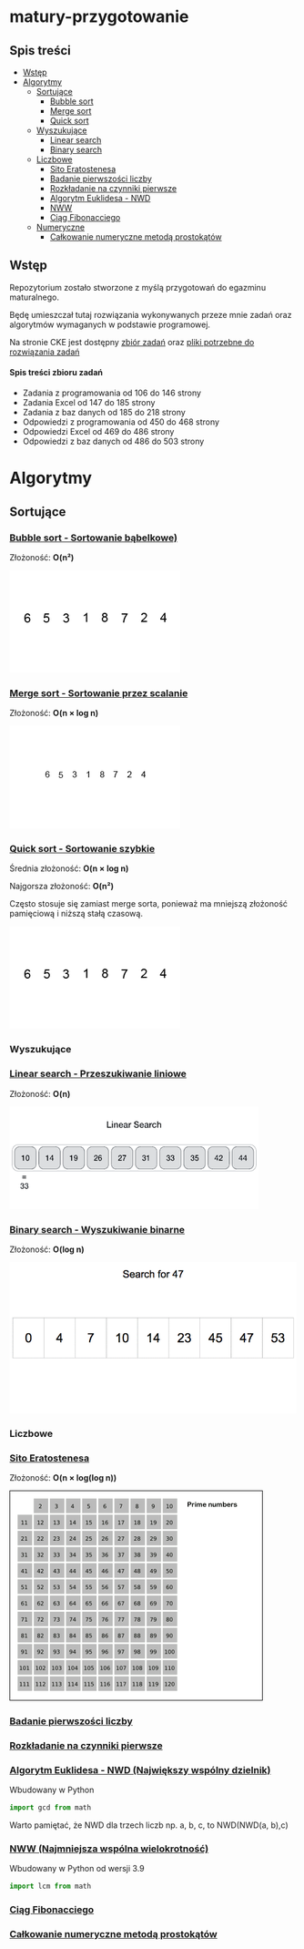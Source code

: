 # matury-przygotowanie

## Spis treści
- [Wstęp](#wstęp)
- [Algorytmy](#algorytmy)
    - [Sortujące](#sortujące)
        - [Bubble sort](#bubble-sort---sortowanie-bąbelkowe)
        - [Merge sort](#merge-sort---sortowanie-przez-scalanie)
        - [Quick sort](#quick-sort---sortowanie-szybkie)
    - [Wyszukujące](#wyszukujące)
        - [Linear search](#linear-search---przeszukiwanie-liniowe)
        - [Binary search](#binary-search---wyszukiwanie-binarne)
    - [Liczbowe](#liczbowe)
        - [Sito Eratostenesa](#sito-eratostenesa)
        - [Badanie pierwszości liczby](#badanie-pierwszości-liczby)
        - [Rozkładanie na czynniki pierwsze](#rozkładanie-na-czynniki-pierwsze)
        - [Algorytm Euklidesa - NWD](#algorytm-euklidesa---nwd-największy-wspólny-dzielnik)
        - [NWW](#nww-najmniejsza-wspólna-wielokrotność)
        - [Ciąg Fibonacciego](#ciąg-fibonacciego)
    - [Numeryczne](#numeryczne)
        - [Całkowanie numeryczne metodą prostokątów](#całkowanie-numeryczne-metodą-prostokątów)

## Wstęp
Repozytorium zostało stworzone z myślą przygotowań do  egazminu maturalnego. 

Będę umieszczał tutaj rozwiązania wykonywanych przeze mnie zadań oraz algorytmów wymaganych w podstawie programowej.

Na stronie CKE jest dostępny [zbiór zadań](https://www.cke.gov.pl/images/_EGZAMIN_MATURALNY_OD_2015/Materialy/Zbiory_zadan/Matura_Zbi%C3%B3r_zada%C5%84_Informatyka.pdf) oraz [pliki potrzebne do rozwiązania zadań](https://www.cke.gov.pl/images/_EGZAMIN_MATURALNY_OD_2015/Materialy/Zbiory_zadan/inf-pr-dane.zip)

#### Spis treści zbioru zadań
- Zadania z programowania od 106 do 146 strony 
- Zadania Excel od 147 do 185 strony
- Zadania z baz danych od 185 do 218 strony
- Odpowiedzi z programowania od 450 do 468 strony 
- Odpowiedzi Excel od 469 do 486 strony 
- Odpowiedzi z baz danych od 486 do 503 strony 

# Algorytmy
## Sortujące
### [Bubble sort - Sortowanie bąbelkowe)](./algorytmy/bubblesort.py)

Złożoność: **O(n²)**

![bubblesort](./docs/bubblesort.gif)
### [Merge sort - Sortowanie przez scalanie](./algorytmy/mergesort.py)

Złożoność: **O(n × log n)**

![mergesort](./docs/mergesort.gif)

### [Quick sort - Sortowanie szybkie](./algorytmy/quicksort.py)

Średnia złożoność: **O(n × log n)**

Najgorsza złożoność: **O(n²)**

Często stosuje się zamiast merge sorta, ponieważ ma mniejszą złożoność pamięciową i niższą stałą czasową.

![quicksort](./docs/quicksort.gif)

### Wyszukujące
### [Linear search - Przeszukiwanie liniowe](./algorytmy/linearsearch.py)

Złożoność: **O(n)**

![linear](./docs/linearsearch.gif)

### [Binary search - Wyszukiwanie binarne](./algorytmy/binarysearch.py)

Złożoność: **O(log n)**

![binary](./docs/binarysearch.gif)

### Liczbowe
### [Sito Eratostenesa](./algorytmy/eratostenes.py)

Złożoność: **O(n × log(log n))**

![eratostenes](./docs/eratosthenes.gif)

### [Badanie pierwszości liczby](./algorytmy/isprime.py)

### [Rozkładanie na czynniki pierwsze](./algorytmy/primefactors.py)

### [Algorytm Euklidesa - NWD (Największy wspólny dzielnik)](./algorytmy/euclidean.py)

Wbudowany w Python
```python
import gcd from math
```

Warto pamiętać, że NWD dla trzech liczb np. a, b, c, to NWD(NWD(a, b),c) 

### [NWW (Najmniejsza wspólna wielokrotność)](./algorytmy/nww.py)

Wbudowany w Python od wersji 3.9
```python
import lcm from math
```

### [Ciąg Fibonacciego](./algorytmy/fibonacci.py)

### [Całkowanie numeryczne metodą prostokątów](./algorytmy/calki.py)
